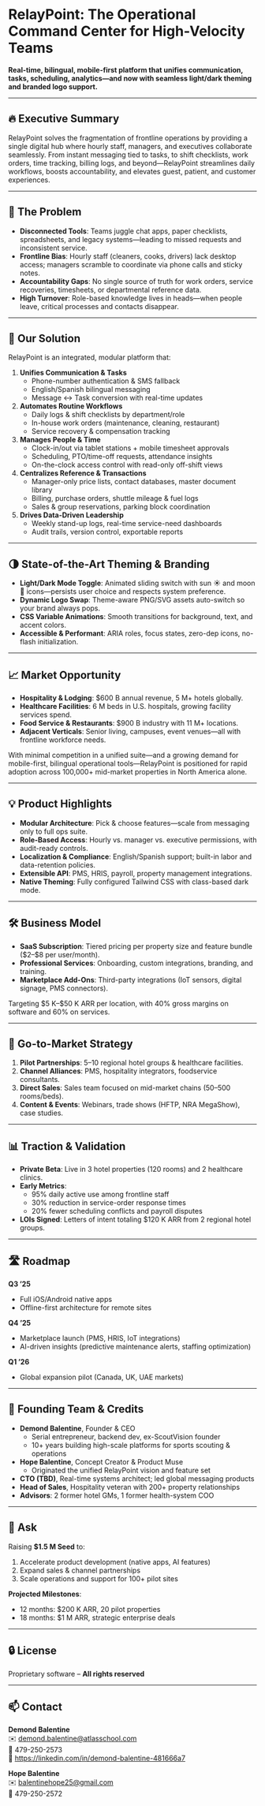 # RelayPoint: The Operational Command Center for High-Velocity Teams

**Real-time, bilingual, mobile-first platform that unifies communication, tasks, scheduling, analytics—and now with seamless light/dark theming and branded logo support.**

---

## 🔥 Executive Summary  
RelayPoint solves the fragmentation of frontline operations by providing a single digital hub where hourly staff, managers, and executives collaborate seamlessly. From instant messaging tied to tasks, to shift checklists, work orders, time tracking, billing logs, and beyond—RelayPoint streamlines daily workflows, boosts accountability, and elevates guest, patient, and customer experiences.  

---

## 🎯 The Problem  
- **Disconnected Tools**: Teams juggle chat apps, paper checklists, spreadsheets, and legacy systems—leading to missed requests and inconsistent service.  
- **Frontline Bias**: Hourly staff (cleaners, cooks, drivers) lack desktop access; managers scramble to coordinate via phone calls and sticky notes.  
- **Accountability Gaps**: No single source of truth for work orders, service recoveries, timesheets, or departmental reference data.  
- **High Turnover**: Role-based knowledge lives in heads—when people leave, critical processes and contacts disappear.  

---

## 🚀 Our Solution  
RelayPoint is an integrated, modular platform that:

1. **Unifies Communication & Tasks**  
   - Phone-number authentication & SMS fallback  
   - English/Spanish bilingual messaging  
   - Message ↔ Task conversion with real-time updates  
2. **Automates Routine Workflows**  
   - Daily logs & shift checklists by department/role  
   - In-house work orders (maintenance, cleaning, restaurant)  
   - Service recovery & compensation tracking  
3. **Manages People & Time**  
   - Clock-in/out via tablet stations + mobile timesheet approvals  
   - Scheduling, PTO/time-off requests, attendance insights  
   - On-the-clock access control with read-only off-shift views  
4. **Centralizes Reference & Transactions**  
   - Manager-only price lists, contact databases, master document library  
   - Billing, purchase orders, shuttle mileage & fuel logs  
   - Sales & group reservations, parking block coordination  
5. **Drives Data-Driven Leadership**  
   - Weekly stand-up logs, real-time service-need dashboards  
   - Audit trails, version control, exportable reports  

---

## 🌗 State-of-the-Art Theming & Branding  
- **Light/Dark Mode Toggle**: Animated sliding switch with sun ☀️ and moon 🌙 icons—persists user choice and respects system preference.  
- **Dynamic Logo Swap**: Theme-aware PNG/SVG assets auto-switch so your brand always pops.  
- **CSS Variable Animations**: Smooth transitions for background, text, and accent colors.  
- **Accessible & Performant**: ARIA roles, focus states, zero-dep icons, no-flash initialization.  

---

## 📈 Market Opportunity  
- **Hospitality & Lodging**: \$600 B annual revenue, 5 M+ hotels globally.  
- **Healthcare Facilities**: 6 M beds in U.S. hospitals, growing facility services spend.  
- **Food Service & Restaurants**: \$900 B industry with 11 M+ locations.  
- **Adjacent Verticals**: Senior living, campuses, event venues—all with frontline workforce needs.  

With minimal competition in a unified suite—and a growing demand for mobile-first, bilingual operational tools—RelayPoint is positioned for rapid adoption across 100,000+ mid-market properties in North America alone.  

---

## 💡 Product Highlights  
- **Modular Architecture**: Pick & choose features—scale from messaging only to full ops suite.  
- **Role-Based Access**: Hourly vs. manager vs. executive permissions, with audit-ready controls.  
- **Localization & Compliance**: English/Spanish support; built-in labor and data-retention policies.  
- **Extensible API**: PMS, HRIS, payroll, property management integrations.  
- **Native Theming**: Fully configured Tailwind CSS with class-based dark mode.  

---

## 🛠️ Business Model  
- **SaaS Subscription**: Tiered pricing per property size and feature bundle (\$2–\$8 per user/month).  
- **Professional Services**: Onboarding, custom integrations, branding, and training.  
- **Marketplace Add-Ons**: Third-party integrations (IoT sensors, digital signage, PMS connectors).  

Targeting \$5 K–\$50 K ARR per location, with 40% gross margins on software and 60% on services.  

---

## 🚀 Go-to-Market Strategy  
1. **Pilot Partnerships**: 5–10 regional hotel groups & healthcare facilities.  
2. **Channel Alliances**: PMS, hospitality integrators, foodservice consultants.  
3. **Direct Sales**: Sales team focused on mid-market chains (50–500 rooms/beds).  
4. **Content & Events**: Webinars, trade shows (HFTP, NRA MegaShow), case studies.  

---

## 📊 Traction & Validation  
- **Private Beta**: Live in 3 hotel properties (120 rooms) and 2 healthcare clinics.  
- **Early Metrics**:  
  - 95% daily active use among frontline staff  
  - 30% reduction in service-order response times  
  - 20% fewer scheduling conflicts and payroll disputes  
- **LOIs Signed**: Letters of intent totaling \$120 K ARR from 2 regional hotel groups.  

---

## 🛣️ Roadmap  
**Q3 ’25**  
- Full iOS/Android native apps  
- Offline-first architecture for remote sites  

**Q4 ’25**  
- Marketplace launch (PMS, HRIS, IoT integrations)  
- AI-driven insights (predictive maintenance alerts, staffing optimization)  

**Q1 ’26**  
- Global expansion pilot (Canada, UK, UAE markets)  

---

## 👥 Founding Team & Credits  
- **Demond Balentine**, Founder & CEO  
  - Serial entrepreneur, backend dev, ex-ScoutVision founder  
  - 10+ years building high-scale platforms for sports scouting & operations  
- **Hope Balentine**, Concept Creator & Product Muse  
  - Originated the unified RelayPoint vision and feature set  
- **CTO (TBD)**, Real-time systems architect; led global messaging products  
- **Head of Sales**, Hospitality veteran with 200+ property relationships  
- **Advisors**: 2 former hotel GMs, 1 former health-system COO  

---

## 💸 Ask  
Raising **\$1.5 M Seed** to:  
1. Accelerate product development (native apps, AI features)  
2. Expand sales & channel partnerships  
3. Scale operations and support for 100+ pilot sites  

**Projected Milestones**:  
- 12 months: \$200 K ARR, 20 pilot properties  
- 18 months: \$1 M ARR, strategic enterprise deals  

---

## 🔒 License  
Proprietary software – **All rights reserved**  

---

## 📫 Contact  
**Demond Balentine**  
✉️ demond.balentine@atlasschool.com  
📱 479-250-2573  
🔗 https://linkedin.com/in/demond-balentine-481666a7  

**Hope Balentine**  
✉️ balentinehope25@gmail.com  
📱 479-250-2572  
